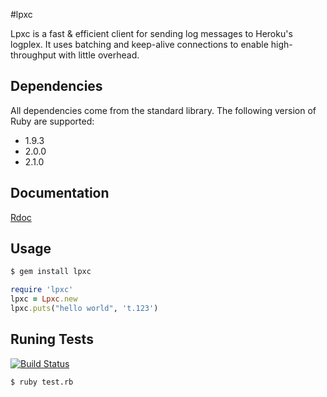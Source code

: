 #lpxc

Lpxc is a fast & efficient client for sending log messages to Heroku's logplex. It uses batching and keep-alive connections to enable high-throughput with little overhead.

## Dependencies
All dependencies come from the standard library. The following version of Ruby are supported:

* 1.9.3
* 2.0.0
* 2.1.0

## Documentation

[Rdoc](http://rubydoc.info/github/heroku/lpxc/master/Lpxc)

## Usage

```bash
$ gem install lpxc
```

```ruby
require 'lpxc'
lpxc = Lpxc.new
lpxc.puts("hello world", 't.123')
```

## Runing Tests
[![Build Status](https://travis-ci.org/ryandotsmith/lpxc.png?branch=master)](https://travis-ci.org/ryandotsmith/lpxc)

```bash
$ ruby test.rb
```
